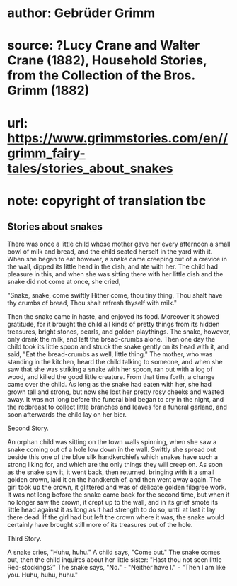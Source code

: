 # author: Gebrüder Grimm
# source: ?Lucy Crane and Walter Crane (1882), Household Stories, from the Collection of the Bros. Grimm (1882)
# url: https://www.grimmstories.com/en//grimm_fairy-tales/stories_about_snakes
# note: copyright of translation tbc

## Stories about snakes 

There was once a little child whose mother gave her every afternoon a
small bowl of milk and bread, and the child seated herself in the yard
with it. When she began to eat however, a snake came creeping out of a
crevice in the wall, dipped its little head in the dish, and ate with
her. The child had pleasure in this, and when she was sitting there with
her little dish and the snake did not come at once, she cried,

"Snake, snake, come swiftly
Hither come, thou tiny thing,
Thou shalt have thy crumbs of bread,
Thou shalt refresh thyself with milk."

Then the snake came in haste, and enjoyed its food. Moreover it showed
gratitude, for it brought the child all kinds of pretty things from its
hidden treasures, bright stones, pearls, and golden playthings. The
snake, however, only drank the milk, and left the bread-crumbs alone.
Then one day the child took its little spoon and struck the snake gently
on its head with it, and said, "Eat the bread-crumbs as well, little
thing." The mother, who was standing in the kitchen, heard the child
talking to someone, and when she saw that she was striking a snake with
her spoon, ran out with a log of wood, and killed the good little
creature.
From that time forth, a change came over the child. As long as the snake
had eaten with her, she had grown tall and strong, but now she lost her
pretty rosy cheeks and wasted away. It was not long before the funeral
bird began to cry in the night, and the redbreast to collect little
branches and leaves for a funeral garland, and soon afterwards the child
lay on her bier.

Second Story.

An orphan child was sitting on the town walls spinning, when she saw a
snake coming out of a hole low down in the wall. Swiftly she spread out
beside this one of the blue silk handkerchiefs which snakes have such a
strong liking for, and which are the only things they will creep on. As
soon as the snake saw it, it went back, then returned, bringing with it
a small golden crown, laid it on the handkerchief, and then went away
again. The girl took up the crown, it glittered and was of delicate
golden filagree work. It was not long before the snake came back for the
second time, but when it no longer saw the crown, it crept up to the
wall, and in its grief smote its little head against it as long as it
had strength to do so, until at last it lay there dead. If the girl had
but left the crown where it was, the snake would certainly have brought
still more of its treasures out of the hole.

Third Story.

A snake cries, "Huhu, huhu." A child says, "Come out." The snake
comes out, then the child inquires about her little sister: "Hast thou
not seen little Red-stockings?" The snake says, "No." - "Neither
have I." - "Then I am like you. Huhu, huhu, huhu."

